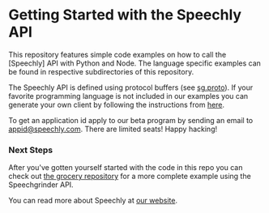 # Getting Started with the Speechly API

This repository features simple code examples on how to call the [Speechly] API with Python and Node. The language specific examples can be found in respective subdirectories of this repository.

The Speechly API is defined using protocol buffers (see [sg.proto](sg.proto)). If your favorite programming language is not included in our examples you can generate your own client by following the instructions from [here](https://developers.google.com/protocol-buffers/).

To get an application id apply to our beta program by sending an email to [appid@speechly.com](mailto:appid@speechky.com). There are limited seats! Happy hacking!

### Next Steps

After you've gotten yourself started with the code in this repo you can check out [the grocery repository](https://github.com/speecly/grocery) for a more complete example using the Speechgrinder API.

You can read more about Speechly at [our website](https://www.speechly.com/).
